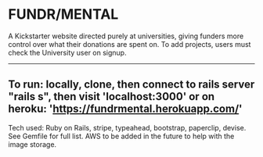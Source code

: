 FUNDR/MENTAL
============
A Kickstarter website directed purely at universities, giving funders more control over what their donations are spent on.
To add projects, users must check the University user on signup.

------------

To run:
	locally, clone, then connect to rails server "rails s", then visit 'localhost:3000'
	or
	on heroku: 'https://fundrmental.herokuapp.com/'
-----------

Tech used:
Ruby on Rails, stripe, typeahead, bootstrap, paperclip, devise. See Gemfile for full list.
AWS to be added in the future to help with the image storage.
